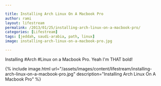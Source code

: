 ```yaml
---

title: Installing Arch Linux On A Macbook Pro
author: rami
layout: lifestream 
permalink: /2013/01/25/installing-arch-linux-on-a-macbook-pro/
categories: [Lifestream]
tags: [jeddah, saudi-arabia, path, linux] 
image: installing-arch-linux-on-a-macbook-pro.jpg

---
```


Installing #Arch #Linux on a Macbook Pro. Yeah I'm THAT bold!

{% include image.html url="/assets/images/content/lifestream/installing-arch-linux-on-a-macbook-pro.jpg" description="Installing Arch Linux On A Macbook Pro" %}
